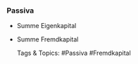 ### Passiva

- Summe Eigenkapital
- Summe Fremdkapital

   Tags & Topics:
   #Passiva
   #Fremdkapital